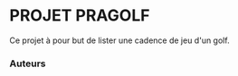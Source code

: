 # **PROJET PRAGOLF**

Ce projet à pour but de lister une cadence de jeu d'un golf.




### **Auteurs**